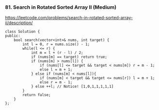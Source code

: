 ### 81. Search in Rotated Sorted Array II (Medium)

https://leetcode.com/problems/search-in-rotated-sorted-array-ii/description/

```
class Solution {
public:
    bool search(vector<int>& nums, int target) {
        int l = 0, r = nums.size() - 1;
        while(l <= r) {
            int m = l + (r - l) / 2;
            if (nums[m] == target) return true;
            if (nums[m] > nums[l]) {
                if (nums[l] <= target && target < nums[m]) r = m - 1;
                else l = m + 1;
            } else if (nums[m] < nums[l]){
                if (nums[m] < target && target <= nums[r]) l = m + 1;
                else r = m - 1;
            } else ++l; // Notice! [1,0,1,1,1,1,1]
        }
        return false;        
    }
};
```
